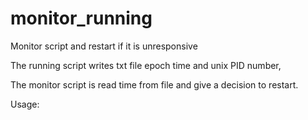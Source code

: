 # monitor_running
Monitor script and restart if it is unresponsive

The running script writes txt file epoch time and unix PID number,

The monitor script is read time from file and give a decision to restart.

Usage:
